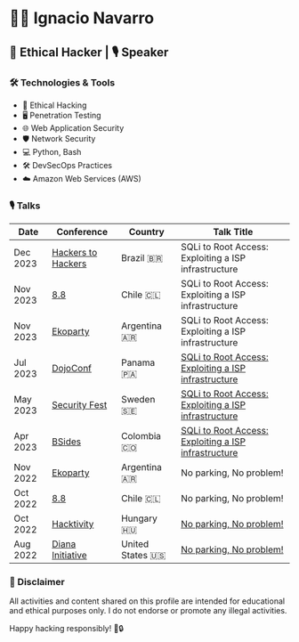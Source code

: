 # 👨‍💻 Ignacio Navarro

## 🚀 Ethical Hacker | 🎙️ Speaker 

### 🛠️ Technologies & Tools

- 🔐 Ethical Hacking
- 🖥️ Penetration Testing
- 🌐 Web Application Security
- 🛡️ Network Security
- 💻 Python, Bash
- 🛠️ DevSecOps Practices
- ☁️ Amazon Web Services (AWS)

### 🎙️ Talks

| Date     | Conference                                           | Country            | Talk Title                                      |
|----------|------------------------------------------------------|--------------------|-------------------------------------------------|
| Dec 2023 | [Hackers to Hackers](https://www.h2hc.com.br/en/)    | Brazil 🇧🇷      | SQLi to Root Access: Exploiting a ISP infrastructure |
| Nov 2023 | [8.8](https://8dot8.org/)                            | Chile 🇨🇱         | SQLi to Root Access: Exploiting a ISP infrastructure |
| Nov 2023 | [Ekoparty](https://ekoparty.org/)                    | Argentina 🇦🇷     | SQLi to Root Access: Exploiting a ISP infrastructure |
| Jul 2023 | [DojoConf](https://dojoconfpa.org/)                  | Panama 🇵🇦        | [SQLi to Root Access: Exploiting a ISP infrastructure](https://www.youtube.com/watch?v=c0u7s6OnOfQ) |
| May 2023 | [Security Fest](https://securityfest.com/)           | Sweden 🇸🇪        | [SQLi to Root Access: Exploiting a ISP infrastructure](https://www.youtube.com/watch?v=pttUiwcfBq4) |
| Apr 2023 | [BSides](https://bsidesco.org/)                      | Colombia 🇨🇴      | [SQLi to Root Access: Exploiting a ISP infrastructure](https://www.youtube.com/watch?v=1XpnK3cszDw) |
| Nov 2022 | [Ekoparty](https://ekoparty.org/)                    | Argentina 🇦🇷     | No parking, No problem!               |
| Oct 2022 | [8.8](https://8dot8.org/)                            | Chile 🇨🇱         | No parking, No problem!             |
| Oct 2022 | [Hacktivity](https://hacktivity.com/)                | Hungary 🇭🇺       | [No parking, No problem!](https://www.youtube.com/watch?v=nlHmhvZjl6E)   |
| Aug 2022 | [Diana Initiative](https://www.dianainitiative.org/) | United States 🇺🇸 | [No parking, No problem!](https://www.youtube.com/watch?v=kUf-Pl6Or8A)   |


### 🚨 Disclaimer

All activities and content shared on this profile are intended for educational and ethical purposes only. I do not endorse or promote any illegal activities.

Happy hacking responsibly! 👾🔒
